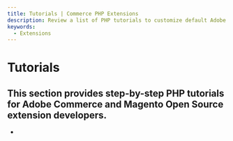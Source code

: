 ```yaml
---
title: Tutorials | Commerce PHP Extensions
description: Review a list of PHP tutorials to customize default Adobe Commerce and Magento Open Source features, like checkout, attributes, and the product creation form.
keywords:
  - Extensions
---
```


# Tutorials
This section provides step-by-step PHP tutorials for Adobe Commerce and Magento Open Source extension developers.
-
*